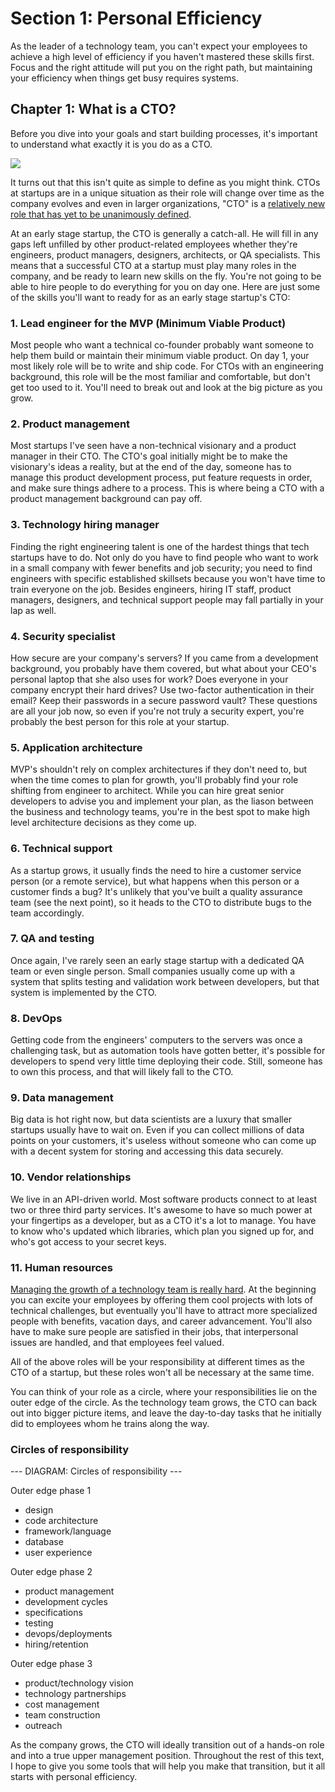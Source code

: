 # Section 1: Personal Efficiency

As the leader of a technology team, you can't expect your employees to achieve a high level of efficiency if you haven't mastered these skills first. Focus and the right attitude will put you on the right path, but maintaining your efficiency when things get busy requires systems.

## Chapter 1: What is a CTO?

Before you dive into your goals and start building processes, it's important to understand what exactly it is you do as a CTO.

![](http://i.imgur.com/ha70LWv.gif)

It turns out that this isn't quite as simple to define as you might think. CTOs at startups are in a unique situation as their role will change over time as the company evolves and even in larger organizations, "CTO" is a [relatively new role that has yet to be unanimously defined](http://citeseerx.ist.psu.edu/viewdoc/download?doi=10.1.1.158.1721&rep=rep1&type=pdf).

At an early stage startup, the CTO is generally a catch-all. He will fill in any gaps left unfilled by other product-related employees whether they're engineers, product managers, designers, architects, or QA specialists. This means that a successful CTO at a startup must play many roles in the company, and be ready to learn new skills on the fly. You're not going to be able to hire people to do everything for you on day one. Here are just some of the skills you'll want to ready for as an early stage startup's CTO:

### 1. Lead engineer for the MVP (Minimum Viable Product)

Most people who want a technical co-founder probably want someone to help them build or maintain their minimum viable product. On day 1, your most likely role will be to write and ship code. For CTOs with an engineering background, this role will be the most familiar and comfortable, but don't get too used to it. You'll need to break out and look at the big picture as you grow.

### 2. Product management

Most startups I've seen have a non-technical visionary and a product manager in their CTO. The CTO's goal initially might be to make the visionary's ideas a reality, but at the end of the day, someone has to manage this product development process, put feature requests in order, and make sure things adhere to a process. This is where being a CTO with a product management background can pay off.

### 3. Technology hiring manager

Finding the right engineering talent is one of the hardest things that tech startups have to do. Not only do you have to find people who want to work in a small company with fewer benefits and job security; you need to find engineers with specific established skillsets because you won't have time to train everyone on the job. Besides engineers, hiring IT staff, product managers, designers, and technical support people may fall partially in your lap as well.

### 4. Security specialist

How secure are your company's servers? If you came from a development background, you probably have them covered, but what about your CEO's personal laptop that she also uses for work? Does everyone in your company encrypt their hard drives? Use two-factor authentication in their email? Keep their passwords in a secure password vault? These questions are all your job now, so even if you're not truly a security expert, you're probably the best person for this role at your startup.

### 5. Application architecture

MVP's shouldn't rely on complex architectures if they don't need to, but when the time comes to plan for growth, you'll probably find your role shifting from engineer to architect. While you can hire great senior developers to advise you and implement your plan, as the liason between the business and technology teams, you're in the best spot to make high level architecture decisions as they come up.

### 6. Technical support

As a startup grows, it usually finds the need to hire a customer service person (or a remote service), but what happens when this person or a customer finds a bug? It's unlikely that you've built a quality assurance team (see the next point), so it heads to the CTO to distribute bugs to the team accordingly.

### 7. QA and testing

Once again, I've rarely seen an early stage startup with a dedicated QA team or even single person. Small companies usually come up with a system that splits testing and validation work between developers, but that system is implemented by the CTO.

### 8. DevOps

Getting code from the engineers' computers to the servers was once a challenging task, but as automation tools have gotten better, it's possible for developers to spend very little time deploying their code. Still, someone has to own this process, and that will likely fall to the CTO.

### 9. Data management

Big data is hot right now, but data scientists are a luxury that smaller startups usually have to wait on. Even if you can collect millions of data points on your customers, it's useless without someone who can come up with a decent system for storing and accessing this data securely.

### 10. Vendor relationships

We live in an API-driven world. Most software products connect to at least two or three third party services. It's awesome to have so much power at your fingertips as a developer, but as a CTO it's a lot to manage. You have to know who's updated which libraries, which plan you signed up for, and who's got access to your secret keys.

### 11. Human resources

[Managing the growth of a technology team is really hard](http://www.bersin.com/blog/post/2014/07/How-Do-We-Excite2c-Manage2c-and-Retain-the-Tech-Team.aspx). At the beginning you can excite your employees by offering them cool projects with lots of technical challenges, but eventually you'll have to attract more specialized people with benefits, vacation days, and career advancement. You'll also have to make sure people are satisfied in their jobs, that interpersonal issues are handled, and that employees feel valued.

All of the above roles will be your responsibility at different times as the CTO of a startup, but these roles won't all be necessary at the same time.

You can think of your role as a circle, where your responsibilities lie on the outer edge of the circle. As the technology team grows, the CTO can back out into bigger picture items, and leave the day-to-day tasks that he initially did to employees whom he trains along the way.

### Circles of responsibility

--- DIAGRAM: Circles of responsibility ---

Outer edge phase 1
- design
- code architecture
- framework/language
- database
- user experience

Outer edge phase 2
- product management
- development cycles
- specifications
- testing
- devops/deployments
- hiring/retention

Outer edge phase 3
- product/technology vision
- technology partnerships
- cost management
- team construction
- outreach

As the company grows, the CTO will ideally transition out of a hands-on role and into a true upper management position. Throughout the rest of this text, I hope to give you some tools that will help you make that transition, but it all starts with personal efficiency.
